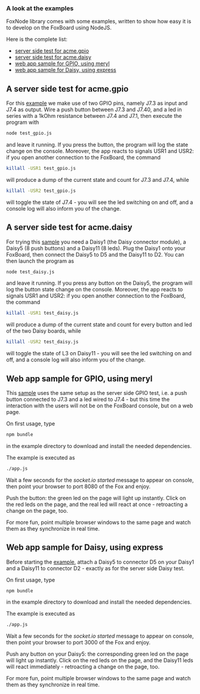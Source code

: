 ### A look at the examples ###

FoxNode library comes with some examples, written to show how easy it is to develop on the FoxBoard using NodeJS.

Here is the complete list:

*  [server side test for acme.gpio](#test_gpio.js)
*  [server side test for acme.daisy](#test_daisy.js)
*  [web app sample for GPIO, using meryl](#meryl_gpio)
*  [web app sample for Daisy, using express](#express_daisy)


<a name="test_gpio.js">A server side test for acme.gpio</a>
-----------------------------------------------------------

For this [example](/ant9000/FoxNode/tree/master/examples/test_gpio.js) we make use of two GPIO pins, namely J7.3 as input and J7.4 as output. Wire a push button between J7.3 and J7.40, and a led in series with a 1kOhm resistance between J7.4 and J7.1, then execute the program with

```bash
node test_gpio.js
```

and leave it running. If you press the button, the program will log the state change on the console. Moreover, the app reacts to signals USR1 and USR2: if you open another connection to the FoxBoard, the command

```bash
killall -USR1 test_gpio.js
```

will produce a dump of the current state and count for J7.3 and J7.4, while

```bash
killall -USR2 test_gpio.js
```

will toggle the state of J7.4 - you will see the led switching on and off, and a console log will also inform you of the change.


<a name="test_daisy.js">A server side test for acme.daisy</a>
-------------------------------------------------------------

For trying this [sample](/ant9000/FoxNode/tree/master/examples/test_daisy.js) you need a Daisy1 (the Daisy connector module), a Daisy5 (8 push buttons) and a Daisy11 (8 leds). Plug the Daisy1 onto your FoxBoard, then connect the Daisy5 to D5 and the Daisy11 to D2. You can then launch the program as

```bash
node test_daisy.js
```

and leave it running. If you press any button on the Daisy5, the program will log the button state change on the console. Moreover, the app reacts to signals USR1 and USR2: if you open another connection to the FoxBoard, the command

```bash
killall -USR1 test_daisy.js
```

will produce a dump of the current state and count for every button and led of the two Daisy boards, while

```bash
killall -USR2 test_daisy.js
```

will toggle the state of L3 on Daisy11 - you will see the led switching on and off, and a console log will also inform you of the change.

<a name="meryl_gpio">Web app sample for GPIO, using meryl</a>
------------------------------------------------------------

This [sample](/ant9000/FoxNode/tree/master/examples/mery_gpio/) uses the same setup as the server side GPIO test, i.e. a push button connected to J7.3 and a led wired to J7.4 - but this time the interaction with the users will not be on the FoxBoard console, but on a web page.

On first usage, type

```bash
npm bundle
```

in the example directory to download and install the needed dependencies.

The example is executed as

```bash
./app.js
```

Wait a few seconds for the *socket.io started* message to appear on console, then point your browser to port 8080 of the Fox and enjoy.

Push the button: the green led on the page will light up instantly. Click on the red leds on the page, and the real led will react at once - retroacting a change on the page, too.

For more fun, point multiple browser windows to the same page and watch them as they synchronize in real time.

<a name="express_daisy">Web app sample for Daisy, using express</a>
-------------------------------------------------------------------

Before starting the [example](/ant9000/FoxNode/tree/master/examples/express_daisy/), attach a Daisy5 to connector D5 on your Daisy1 and a Daisy11 to connector D2 - exactly as for the server side Daisy test.

On first usage, type

```bash
npm bundle
```

in the example directory to download and install the needed dependencies.

The example is executed as

```bash
./app.js
```

Wait a few seconds for the *socket.io started* message to appear on console, then point your browser to port 3000 of the Fox and enjoy.

Push any button on your Daisy5: the corresponding green led on the page will light up instantly. Click on the red leds on the page, and the Daisy11 leds will react immediately - retroacting a change on the page, too.

For more fun, point multiple browser windows to the same page and watch them as they synchronize in real time.
